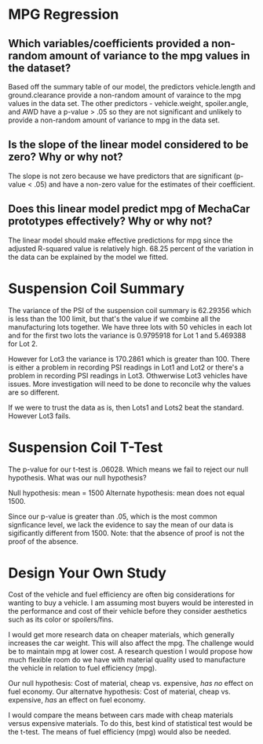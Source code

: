 # MPG Regression

## Which variables/coefficients provided a non-random amount of variance to the mpg values in the dataset?

Based off the summary table of our model, the predictors vehicle.length and ground.clearance provide a non-random amount of varaince to the mpg values in the data set. The other predictors - vehicle.weight, spoiler.angle, and AWD have a p-value > .05 so they are not significant and unlikely to provide a non-random amount of variance to mpg in the data set.

## Is the slope of the linear model considered to be zero? Why or why not?

The slope is not zero because we have predictors that are significant (p-value < .05) and have a non-zero value for the estimates of their coefficient.

## Does this linear model predict mpg of MechaCar prototypes effectively? Why or why not?

The linear model should make effective predictions for mpg since the adjusted R-squared value is relatively high. 68.25 percent of the variation in the data can be explained by the model we fitted. 

# Suspension Coil Summary

The variance of the PSI of the suspension coil summary is 62.29356 which is less than the 100 limit, but that's the value if we combine all the manufacturing lots together. We have three lots with 50 vehicles in each lot and for the first two lots the variance is 0.9795918 for Lot 1 and 5.469388 for Lot 2.

However for Lot3 the variance is 170.2861 which is greater than 100. There is either a problem in recording PSI readings in Lot1 and Lot2 or there's a problem in recording PSI readings in Lot3. Othwerwise Lot3 vehicles have issues. More investigation will need to be done to reconcile why the values are so different.

If we were to trust the data as is, then Lots1 and Lots2 beat the standard. However Lot3 fails.

# Suspension Coil T-Test

The p-value for our t-test is .06028. Which means we fail to reject our null hypothesis. What was our null hypothesis?

Null hypothesis: mean = 1500
Alternate hypothesis: mean does not equal 1500.

Since our p-value is greater than .05, which is the most common signficance level, we lack the evidence to say the
mean of our data is sigificantly different from 1500. Note: that the absence of proof is not the proof of the absence.

# Design Your Own Study

Cost of the vehicle and fuel efficiency are often big considerations for wanting to buy a vehicle. I am assuming most
buyers would be interested in the performance and cost of their vehicle before they consider aesthetics such as its
color or spoilers/fins.

I would get more research data on cheaper materials, which generally increases the car weight. This will also affect the mpg. The challenge would be to maintain mpg at lower cost. A research question I would propose how much flexible room do we have with material quality used to manufacture the vehicle in relation to fuel efficiency (mpg). 

Our null hypothesis: Cost of material, cheap vs. expensive, *has no* effect on fuel economy.
Our alternatve hypothesis: Cost of material, cheap vs. expensive, *has* an effect on fuel economy.

I would compare the means between cars made with cheap materials versus expensive materials. To do this, best kind of statistical test would be the t-test. The means of fuel efficiency (mpg) would also be needed.